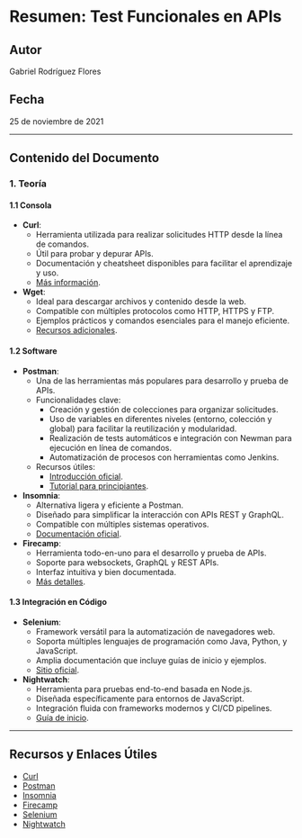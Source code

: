 
# Resumen: Test Funcionales en APIs

## Autor
Gabriel Rodríguez Flores

## Fecha
25 de noviembre de 2021

---

## Contenido del Documento

### 1. Teoría

#### 1.1 Consola
- **Curl**: 
  - Herramienta utilizada para realizar solicitudes HTTP desde la línea de comandos.
  - Útil para probar y depurar APIs.
  - Documentación y cheatsheet disponibles para facilitar el aprendizaje y uso.
  - [Más información](https://curl.se/).
- **Wget**: 
  - Ideal para descargar archivos y contenido desde la web.
  - Compatible con múltiples protocolos como HTTP, HTTPS y FTP.
  - Ejemplos prácticos y comandos esenciales para el manejo eficiente.
  - [Recursos adicionales](https://geekflare.com/es/wget-command-examples/).

#### 1.2 Software
- **Postman**: 
  - Una de las herramientas más populares para desarrollo y prueba de APIs.
  - Funcionalidades clave:
    - Creación y gestión de colecciones para organizar solicitudes.
    - Uso de variables en diferentes niveles (entorno, colección y global) para facilitar la reutilización y modularidad.
    - Realización de tests automáticos e integración con Newman para ejecución en línea de comandos.
    - Automatización de procesos con herramientas como Jenkins.
  - Recursos útiles:
    - [Introducción oficial](https://learning.postman.com/docs/getting-started/introduction/).
    - [Tutorial para principiantes](https://www.guru99.com/postman-tutorial.html).
- **Insomnia**: 
  - Alternativa ligera y eficiente a Postman.
  - Diseñado para simplificar la interacción con APIs REST y GraphQL.
  - Compatible con múltiples sistemas operativos.
  - [Documentación oficial](https://insomnia.rest/insomnia/get-started).
- **Firecamp**: 
  - Herramienta todo-en-uno para el desarrollo y prueba de APIs.
  - Soporte para websockets, GraphQL y REST APIs.
  - Interfaz intuitiva y bien documentada.
  - [Más detalles](https://firecamp.io/).

#### 1.3 Integración en Código
- **Selenium**: 
  - Framework versátil para la automatización de navegadores web.
  - Soporta múltiples lenguajes de programación como Java, Python, y JavaScript.
  - Amplia documentación que incluye guías de inicio y ejemplos.
  - [Sitio oficial](https://www.selenium.dev/documentation/).
- **Nightwatch**: 
  - Herramienta para pruebas end-to-end basada en Node.js.
  - Diseñada específicamente para entornos de JavaScript.
  - Integración fluida con frameworks modernos y CI/CD pipelines.
  - [Guía de inicio](https://nightwatchjs.org/guide/getting-started/introduction.html).

---

## Recursos y Enlaces Útiles
- [Curl](https://curl.se/)
- [Postman](https://www.postman.com/)
- [Insomnia](https://insomnia.rest/)
- [Firecamp](https://firecamp.io/)
- [Selenium](https://www.selenium.dev/)
- [Nightwatch](https://nightwatchjs.org/)

